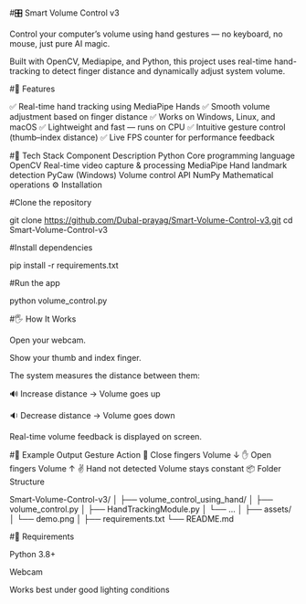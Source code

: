 #🎛️ Smart Volume Control v3

Control your computer’s volume using hand gestures — no keyboard, no mouse, just pure AI magic.

Built with OpenCV, Mediapipe, and Python, this project uses real-time hand-tracking to detect finger distance and dynamically adjust system volume.

#🚀 Features

✅ Real-time hand tracking using MediaPipe Hands
✅ Smooth volume adjustment based on finger distance
✅ Works on Windows, Linux, and macOS
✅ Lightweight and fast — runs on CPU
✅ Intuitive gesture control (thumb–index distance)
✅ Live FPS counter for performance feedback

#🧠 Tech Stack
Component	Description
Python	Core programming language
OpenCV	Real-time video capture & processing
MediaPipe	Hand landmark detection
PyCaw (Windows)	Volume control API
NumPy	Mathematical operations
⚙️ Installation

#Clone the repository

git clone https://github.com/Dubal-prayag/Smart-Volume-Control-v3.git
cd Smart-Volume-Control-v3


#Install dependencies

pip install -r requirements.txt


#Run the app

python volume_control.py

#🖐️ How It Works

Open your webcam.

Show your thumb and index finger.

The system measures the distance between them:

🔊 Increase distance → Volume goes up

🔉 Decrease distance → Volume goes down

Real-time volume feedback is displayed on screen.

#🧩 Example Output
Gesture	Action
🤏 Close fingers	Volume ↓
✋ Open fingers	Volume ↑
✌️ Hand not detected	Volume stays constant
📦 Folder Structure

Smart-Volume-Control-v3/
│
├── volume_control_using_hand/
│   ├── volume_control.py
│   ├── HandTrackingModule.py
│   └── ...
│
├── assets/
│   └── demo.png
│
├── requirements.txt
└── README.md

#🧰 Requirements

Python 3.8+

Webcam

Works best under good lighting conditions
